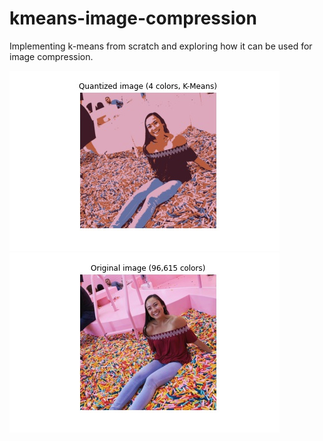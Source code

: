# kmeans-image-compression
Implementing k-means from scratch and exploring how it can be used for image compression.

<img src = "images/sprinkles_4colors.jpg" /><img src = "images/sprinkles_og.jpg" />

